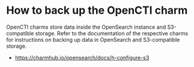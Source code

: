 # How to back up the OpenCTI charm

OpenCTI charms store data inside the OpenSearch instance and S3-compatible 
storage. Refer to the documentation of the respective charms for instructions 
on backing up data in OpenSearch and S3-compatible storage.

- https://charmhub.io/opensearch/docs/h-configure-s3

